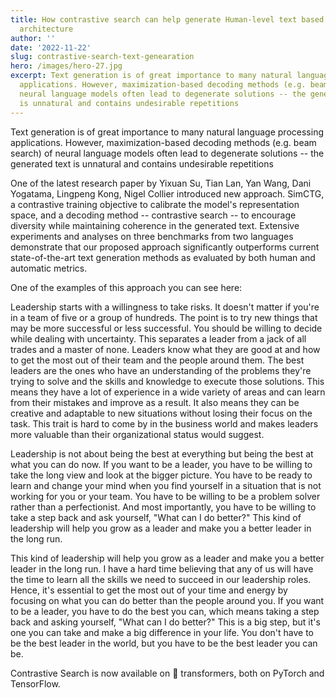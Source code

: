 ```yaml
---
title: How contrastive search can help generate Human-level text based on Transformers
  architecture
author: ''
date: '2022-11-22'
slug: contrastive-search-text-genearation
hero: /images/hero-27.jpg
excerpt: Text generation is of great importance to many natural language processing
  applications. However, maximization-based decoding methods (e.g. beam search) of
  neural language models often lead to degenerate solutions -- the generated text
  is unnatural and contains undesirable repetitions
---
```



Text generation is of great importance to many natural language processing applications. However, maximization-based decoding methods (e.g. beam search) of neural language models often lead to degenerate solutions -- the generated text is unnatural and contains undesirable repetitions

One of the latest research paper by Yixuan Su, Tian Lan, Yan Wang, Dani Yogatama, Lingpeng Kong, Nigel Collier introduced new approach.  SimCTG, a contrastive training objective to calibrate the model's representation space, and a decoding method -- contrastive search -- to encourage diversity while maintaining coherence in the generated text. Extensive experiments and analyses on three benchmarks from two languages demonstrate that our proposed approach significantly outperforms current state-of-the-art text generation methods as evaluated by both human and automatic metrics.

One of the  examples of this approach you can see here:

Leadership starts with a willingness to take risks. It doesn't matter if you're in a team of five or a group of hundreds. The point is to try new things that may be more successful or less successful. You should be willing to decide while dealing with uncertainty. This separates a leader from a jack of all trades and a master of none. Leaders know what they are good at and how to get the most out of their team and the people around them. The best leaders are the ones who have an understanding of the problems they're trying to solve and the skills and knowledge to execute those solutions. This means they have a lot of experience in a wide variety of areas and can learn from their mistakes and improve as a result. It also means they can be creative and adaptable to new situations without losing their focus on the task. This trait is hard to come by in the business world and makes leaders more valuable than their organizational status would suggest.

Leadership is not about being the best at everything but being the best at what you can do now. If you want to be a leader, you have to be willing to take the long view and look at the bigger picture. You have to be ready to learn and change your mind when you find yourself in a situation that is not working for you or your team. You have to be willing to be a problem solver rather than a perfectionist. And most importantly, you have to be willing to take a step back and ask yourself, "What can I do better?" This kind of leadership will help you grow as a leader and make you a better leader in the long run.

 

This kind of leadership will help you grow as a leader and make you a better leader in the long run. I have a hard time believing that any of us will have the time to learn all the skills we need to succeed in our leadership roles. Hence, it's essential to get the most out of your time and energy by focusing on what you can do better than the people around you. If you want to be a leader, you have to do the best you can, which means taking a step back and asking yourself, "What can I do better?" This is a big step, but it's one you can take and make a big difference in your life. You don't have to be the best leader in the world, but you have to be the best leader you can be.


Contrastive Search is now available on 🤗 transformers, both on PyTorch and TensorFlow.